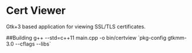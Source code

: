# Cert Viewer
Gtk+3 based application for viewing SSL/TLS certificates.

##Building
g++ --std=c++11 main.cpp -o bin/certview \`pkg-config gtkmm-3.0 --cflags --libs\`
